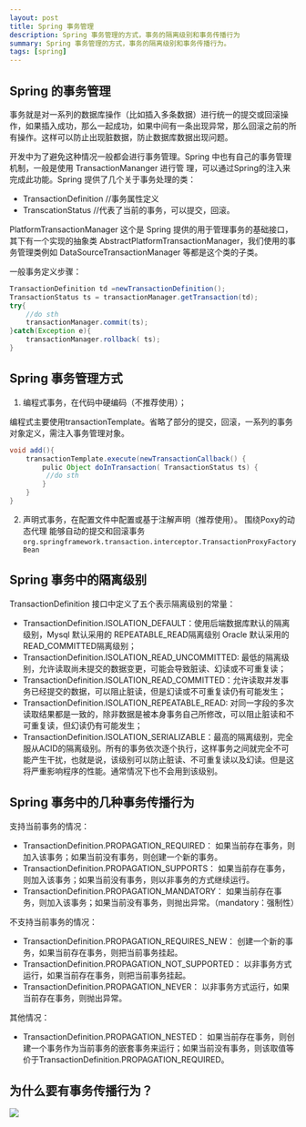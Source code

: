 ```yaml
---
layout: post
title: Spring 事务管理
description: Spring 事务管理的方式，事务的隔离级别和事务传播行为
summary: Spring 事务管理的方式，事务的隔离级别和事务传播行为。
tags: [spring]
---
```


## Spring 的事务管理
事务就是对一系列的数据库操作（比如插入多条数据）进行统一的提交或回滚操作，如果插入成功，那么一起成功，如果中间有一条出现异常，那么回滚之前的所有操作。这样可以防止出现脏数据，防止数据库数据出现问题。

开发中为了避免这种情况一般都会进行事务管理。Spring 中也有自己的事务管理机制，一般是使用 TransactionMananger 进行管 理，可以通过Spring的注入来完成此功能。Spring 提供了几个关于事务处理的类：
- TransactionDefinition //事务属性定义
- TranscationStatus //代表了当前的事务，可以提交，回滚。

PlatformTransactionManager 这个是 Spring 提供的用于管理事务的基础接口，其下有一个实现的抽象类 AbstractPlatformTransactionManager，我们使用的事务管理类例如  DataSourceTransactionManager 等都是这个类的子类。

一般事务定义步骤：

```java
TransactionDefinition td =newTransactionDefinition();
TransactionStatus ts = transactionManager.getTransaction(td);
try{ 
    //do sth
    transactionManager.commit(ts);
}catch(Exception e){
    transactionManager.rollback( ts);
}
```

## Spring 事务管理方式

1. 编程式事务，在代码中硬编码（不推荐使用）；

编程式主要使用transactionTemplate。省略了部分的提交，回滚，一系列的事务对象定义，需注入事务管理对象。

```java
void add(){
    transactionTemplate.execute(newTransactionCallback() {
        pulic Object doInTransaction( TransactionStatus ts) {
         //do sth
        }
    }
}
```

2. 声明式事务，在配置文件中配置或基于注解声明（推荐使用）。
围绕Poxy的动态代理 能够自动的提交和回滚事务 `org.springframework.transaction.interceptor.TransactionProxyFactoryBean`

## Spring 事务中的隔离级别

TransactionDefinition 接口中定义了五个表示隔离级别的常量：
- TransactionDefinition.ISOLATION_DEFAULT：使用后端数据库默认的隔离级别，Mysql 默认采用的 REPEATABLE_READ隔离级别 Oracle 默认采用的 READ_COMMITTED隔离级别；
- TransactionDefinition.ISOLATION_READ_UNCOMMITTED: 最低的隔离级别，允许读取尚未提交的数据变更，可能会导致脏读、幻读或不可重复读；
- TransactionDefinition.ISOLATION_READ_COMMITTED：允许读取并发事务已经提交的数据，可以阻止脏读，但是幻读或不可重复读仍有可能发生；
- TransactionDefinition.ISOLATION_REPEATABLE_READ:  对同一字段的多次读取结果都是一致的，除非数据是被本身事务自己所修改，可以阻止脏读和不可重复读，但幻读仍有可能发生；
- TransactionDefinition.ISOLATION_SERIALIZABLE：最高的隔离级别，完全服从ACID的隔离级别。所有的事务依次逐个执行，这样事务之间就完全不可能产生干扰，也就是说，该级别可以防止脏读、不可重复读以及幻读。但是这将严重影响程序的性能。通常情况下也不会用到该级别。

## Spring 事务中的几种事务传播行为

支持当前事务的情况：
- TransactionDefinition.PROPAGATION_REQUIRED： 如果当前存在事务，则加入该事务；如果当前没有事务，则创建一个新的事务。
- TransactionDefinition.PROPAGATION_SUPPORTS： 如果当前存在事务，则加入该事务；如果当前没有事务，则以非事务的方式继续运行。
- TransactionDefinition.PROPAGATION_MANDATORY： 如果当前存在事务，则加入该事务；如果当前没有事务，则抛出异常。（mandatory：强制性）

不支持当前事务的情况：
- TransactionDefinition.PROPAGATION_REQUIRES_NEW： 创建一个新的事务，如果当前存在事务，则把当前事务挂起。
- TransactionDefinition.PROPAGATION_NOT_SUPPORTED： 以非事务方式运行，如果当前存在事务，则把当前事务挂起。
- TransactionDefinition.PROPAGATION_NEVER： 以非事务方式运行，如果当前存在事务，则抛出异常。

其他情况：
- TransactionDefinition.PROPAGATION_NESTED： 如果当前存在事务，则创建一个事务作为当前事务的嵌套事务来运行；如果当前没有事务，则该取值等价于TransactionDefinition.PROPAGATION_REQUIRED。

## 为什么要有事务传播行为？

![](../../../../assets/images/Spring事务传播行为.jpg)
